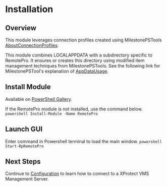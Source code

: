 # Installation

## Overview

This module leverages connection profiles created using MilestonePSTools
[AboutConnectionProfiles](https://www.milestonepstools.com/blog/2023/09/29/introducing-connection-profiles-and-custom-attributes/).

This module combines LOCALAPPDATA with a subdirectory
specific to RemotePro. It ensures or creates this directory using modified
item management techniques from MilestonePSTools.
See the following link for MilestonePSTool's explanation of
[AppDataUsage](https://www.milestonepstools.com/commands/en-US/Connect-Vms/#description).

## Install Module

Available on [PowerShell Gallery](https://www.powershellgallery.com/packages/RemotePro).

If the RemotePro module is not installed, use the command below.
    ```powershell
    Install-Module -Name RemotePro
    ```

## Launch GUI

Enter command in Powershell terminal to load the main window.
    ```powershell
    Start-RpRemotePro
    ```

## Next Steps

Continue to [Configuration](configuration.md) to learn how to connect to a XProtect VMS Management Server.
